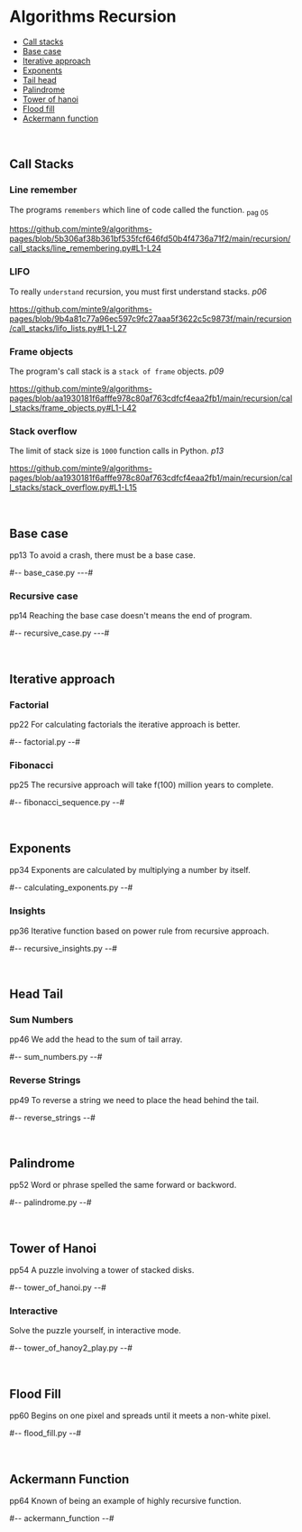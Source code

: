 # Algorithms Recursion

- [Call stacks](#call-stacks) 
- [Base case](#base-case) 
- [Iterative approach](#iterative-approach) 
- [Exponents](#exponents) 
- [Tail head](#head-tail) 
- [Palindrome](#palindrome)
- [Tower of hanoi](#tower-of-hanoi)  
- [Flood fill](#flood-fill)  
- [Ackermann function](#ackermann-function)  
<br/>


## Call Stacks

### Line remember 
  
The programs `remembers` which line of code called the function. <sub>pag 05</sub> 

https://github.com/minte9/algorithms-pages/blob/5b306af38b361bf535fcf646fd50b4f4736a71f2/main/recursion/call_stacks/line_remembering.py#L1-L24

### LIFO

To really `understand` recursion, you must first understand stacks. *p06*

https://github.com/minte9/algorithms-pages/blob/9b4a81c77a96ec597c9fc27aaa5f3622c5c9873f/main/recursion/call_stacks/lifo_lists.py#L1-L27

### Frame objects

The program's call stack is a `stack of frame` objects. *p09*

https://github.com/minte9/algorithms-pages/blob/aa1930181f6afffe978c80af763cdfcf4eaa2fb1/main/recursion/call_stacks/frame_objects.py#L1-L42

### Stack overflow

The limit of stack size is `1000` function calls in Python. *p13*

https://github.com/minte9/algorithms-pages/blob/aa1930181f6afffe978c80af763cdfcf4eaa2fb1/main/recursion/call_stacks/stack_overflow.py#L1-L15

<br/>



## Base case
  pp13
To avoid a crash, there must be a base case.

#-- base_case.py ---#

### Recursive case
  pp14
Reaching the base case doesn't means the end of program. 

#-- recursive_case.py ---#

<br/>



## Iterative approach

### Factorial
  pp22
For calculating factorials the iterative approach is better.

#-- factorial.py --#

### Fibonacci 
  pp25
The recursive approach will take f(100) million years to complete.

#-- fibonacci_sequence.py --#

<br/>



## Exponents
  pp34
Exponents are calculated by multiplying a number by itself.

#-- calculating_exponents.py --#

### Insights
  pp36
Iterative function based on power rule from recursive approach.

#-- recursive_insights.py --#

<br/>



## Head Tail

### Sum Numbers
   pp46
We add the head to the sum of tail array.

#-- sum_numbers.py --#

### Reverse Strings
  pp49
To reverse a string we need to place the head behind the tail.

#-- reverse_strings --#

<br/>



## Palindrome
  pp52
Word or phrase spelled the same forward or backword.

#-- palindrome.py --#

<br/>



## Tower of Hanoi
  pp54
A puzzle involving a tower of stacked disks.

#-- tower_of_hanoi.py --#

### Interactive 

Solve the puzzle yourself, in interactive mode.

#-- tower_of_hanoy2_play.py --#

<br/>



## Flood Fill
  pp60
Begins on one pixel and spreads until it meets a non-white pixel.

#-- flood_fill.py --#

<br/>



## Ackermann Function
  pp64
Known of being an example of highly recursive function.

#-- ackermann_function --#

<br/>
